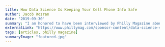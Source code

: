 ```yaml
---
title: How Data Science Is Keeping Your Cell Phone Info Safe
author: Jacob Rozran
date: '2019-09-30'
summary: "I am honored to have been interviewed by Philly Magazine about how my experience from Villanova's Masters in Applied Statistics has influenced my work in analytics at Comcast!"
externalLink: "https://www.phillymag.com/sponsor-content/data-science-statistics-cell-phones/"
tags: [articles, philly magazine]
summaryImage: "featured.jpg"
---
```

